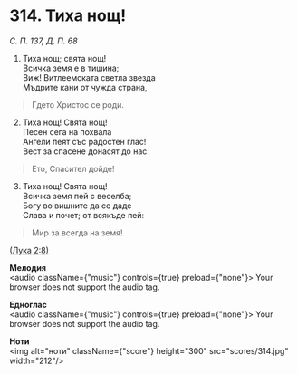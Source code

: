 # 314. Тиха нощ!  

*С. П. 137, Д. П. 68*  

1. Тиха нощ; свята нощ!  
Всичка земя е в тишина;  
Виж! Витлеемската светла звезда  
Мъдрите кани от чужда страна,  

> Гдето Христос се роди.  

2. Тиха нощ! Свята нощ!  
Песен сега на похвала  
Ангели пеят със радостен глас!  
Вест за спасене донасят до нас:  

> Ето, Спасител дойде!  

3. Тиха нощ! Свята нощ!  
Всичка земя пей с веселба;  
Богу во вишните да се даде  
Слава и почет; от всякъде пей:  

> Мир за всегда на земя!  

[(Лука 2:8)](http://biblia.bg/index.php?k=42&g=2&s=8)  

__Мелодия__  
<audio className={"music"} controls={true} preload={"none"}><source src="mp3/314.mp3" type="audio/mpeg"/>
Your browser does not support the audio tag.
</audio>  

__Едноглас__  
<audio className={"music"} controls={true} preload={"none"}><source src="transp/314.mp3" type="audio/mpeg"/>
Your browser does not support the audio tag.
</audio>  

__Ноти__  
<img alt="ноти" className={"score"} height="300" src="scores/314.jpg" width="212"/>
